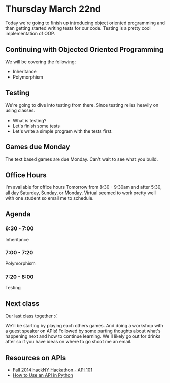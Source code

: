 # Thursday March 22nd
Today we're going to finish up introducing object oriented programming and than getting started writing tests for our code. Testing is a pretty cool implementation of OOP.

## Continuing with Objected Oriented Programming
We will be covering the following:
- Inheritance
- Polymorphism

## Testing
We're going to dive into testing from there. Since testing relies heavily on using classes.
- What is testing?
- Let's finish some tests
- Let's write a simple program with the tests first.

## Games due Monday
The text based games are due Monday. Can't wait to see what you build.

## Office Hours
I'm available for office hours Tomorrow from 8:30 - 9:30am and after 5:30, all day Saturday, Sunday, or Monday. Virtual seemed to work pretty well with one student so email me to schedule.

## Agenda
### 6:30 - 7:00
Inheritance
### 7:00 - 7:20
Polymorphism
### 7:20 - 8:00
Testing

## Next class
Our last class together :(

We'll be starting by playing each others games. And doing a workshop with a guest speaker on APIs! Followed by some parting thoughts about what's happening next and how to continue learning. We'll likely go out for drinks after so if you have ideas on where to go shoot me an email.

## Resources on APIs
- [Fall 2014 hackNY Hackathon - API 101](https://www.youtube.com/watch?v=QkWW999zfeE)
- [How to Use an API in Python](https://www.codecademy.com/courses/python-intermediate-en-6zbLp/0/1)
